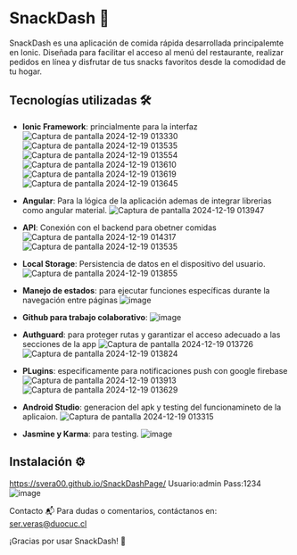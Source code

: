 # SnackDash 🍔

SnackDash es una aplicación de comida rápida desarrollada principalemte en Ionic. Diseñada para facilitar el acceso al menú del restaurante, realizar pedidos en línea y disfrutar de tus snacks favoritos desde la comodidad de tu hogar.

## Tecnologías utilizadas 🛠️
- **Ionic Framework**: princialmente para la interfaz
![Captura de pantalla 2024-12-19 013330](https://github.com/user-attachments/assets/39e81590-c1d7-41c1-91ad-71abd458f882)
![Captura de pantalla 2024-12-19 013535](https://github.com/user-attachments/assets/ad91e27a-301c-4917-b1fb-b0d50949ca89)
![Captura de pantalla 2024-12-19 013554](https://github.com/user-attachments/assets/2589bba9-f77c-4037-be51-0578eabcd997)
![Captura de pantalla 2024-12-19 013610](https://github.com/user-attachments/assets/f5992b90-06b0-4682-b6eb-863360428f95)
![Captura de pantalla 2024-12-19 013619](https://github.com/user-attachments/assets/670d364e-6278-4400-8fa9-956c41d8c6d9)
![Captura de pantalla 2024-12-19 013645](https://github.com/user-attachments/assets/e3d7ed86-bf1e-4ad7-8b58-cab7bd485a34)

- **Angular**: Para la lógica de la aplicación ademas de integrar librerias como angular material.
![Captura de pantalla 2024-12-19 013947](https://github.com/user-attachments/assets/dd898239-4a68-481e-9fdb-6b5e5bb1ec74)

- **API**: Conexión con el backend para obetner comidas
![Captura de pantalla 2024-12-19 014317](https://github.com/user-attachments/assets/7ba7bf1c-83dc-4d22-8c0c-42bc1315c613)
![Captura de pantalla 2024-12-19 013535](https://github.com/user-attachments/assets/90871543-cfcc-4297-bba2-215c38c11e62)

- **Local Storage**: Persistencia de datos en el dispositivo del usuario.
![Captura de pantalla 2024-12-19 013855](https://github.com/user-attachments/assets/6ca282ef-325b-4960-9439-354821ffcb48)

- **Manejo de estados**: para ejecutar funciones específicas durante la navegación entre páginas
![image](https://github.com/user-attachments/assets/4d358661-1e43-47c0-9cc8-aca396546b1b)


- **Github para trabajo colaborativo**: 
![image](https://github.com/user-attachments/assets/260bd1d1-ce59-45ef-bd0c-37bc07f34dcf)

- **Authguard**: para proteger rutas y garantizar el acceso adecuado a las secciones de la app
![Captura de pantalla 2024-12-19 013726](https://github.com/user-attachments/assets/d9232400-d8a0-44f2-8a13-4848e618d084)
![Captura de pantalla 2024-12-19 013824](https://github.com/user-attachments/assets/f4745376-1e6c-4813-8d65-4eb27af49f22)

- **PLugins**: especificamente para notificaciones push con google firebase
![Captura de pantalla 2024-12-19 013913](https://github.com/user-attachments/assets/de2edf3b-cbae-4e3e-a412-12f55070830e)
![Captura de pantalla 2024-12-19 013629](https://github.com/user-attachments/assets/3ad34fe9-5d49-48ae-9bdb-a93ac56f5bd8)

- **Android Studio**: generacion del apk y testing del funcionamineto de la aplicaion.
![Captura de pantalla 2024-12-19 013315](https://github.com/user-attachments/assets/cb717701-bcce-4c90-a1c1-38cd212a2c9b)

- **Jasmine y Karma**: para testing.
![image](https://github.com/user-attachments/assets/8326cdd8-b245-405d-a459-96914f549b75)


## Instalación ⚙️
https://svera00.github.io/SnackDashPage/
Usuario:admin
Pass:1234
![image](https://github.com/user-attachments/assets/510e6313-f7bf-47d7-9cf5-99594508e963)

Contacto 📬
Para dudas o comentarios, contáctanos en:
ser.veras@duocuc.cl

¡Gracias por usar SnackDash! 🌟
